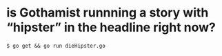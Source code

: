 is Gothamist runnning a story with “hipster” in the headline right now?
========================================================

`$ go get && go run dieHipster.go`
